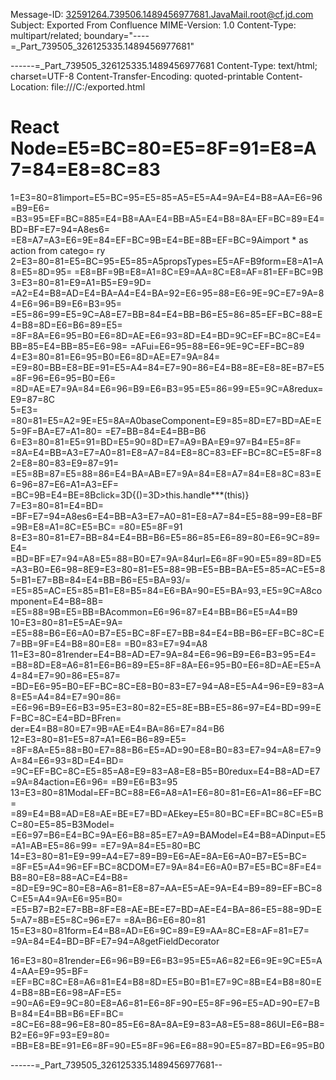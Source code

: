 Message-ID: <32591264.739506.1489456977681.JavaMail.root@cf.jd.com>
Subject: Exported From Confluence
MIME-Version: 1.0
Content-Type: multipart/related; 
	boundary="----=_Part_739505_326125335.1489456977681"

------=_Part_739505_326125335.1489456977681
Content-Type: text/html; charset=UTF-8
Content-Transfer-Encoding: quoted-printable
Content-Location: file:///C:/exported.html

<html xmlns:o=3D'urn:schemas-microsoft-com:office:office'
      xmlns:w=3D'urn:schemas-microsoft-com:office:word'
      xmlns:v=3D'urn:schemas-microsoft-com:vml'
      xmlns=3D'urn:w3-org-ns:HTML'>
<head>
    <meta http-equiv=3D"Content-Type" content=3D"text/html; charset=3Dutf-8=
">
    <title>React Node=E5=BC=80=E5=8F=91=E8=A7=84=E8=8C=83</title>
    <!--[if gte mso 9]>
    <xml>
        <o:OfficeDocumentSettings>
            <o:TargetScreenSize>1024x640</o:TargetScreenSize>
            <o:PixelsPerInch>72</o:PixelsPerInch>
            <o:AllowPNG/>
        </o:OfficeDocumentSettings>
        <w:WordDocument>
            <w:View>Print</w:View>
            <w:Zoom>90</w:Zoom>
            <w:DoNotOptimizeForBrowser/>
        </w:WordDocument>
    </xml>
    <![endif]-->
    <style>
                <!--
        @page Section1 {
            size: 8.5in 11.0in;
            margin: 1.0in;
            mso-header-margin: .5in;
            mso-footer-margin: .5in;
            mso-paper-source: 0;
        }

        td {
            page-break-inside: avoid;
        }

        tr {
            page-break-after: avoid;
        }

        div.Section1 {
            page: Section1;
        }

        /* Confluence print stylesheet. Common to all themes for print medi=
a */
/* Full of !important until we improve batching for print CSS */

@media print {
    #main {
        padding-bottom: 1em !important; /* The default padding of 6em is to=
o much for printouts */
    }

    body {
        font-family: Arial, Helvetica, FreeSans, sans-serif;
        font-size: 10pt;
        line-height: 1.2;
    }

    body, #full-height-container, #main, #page, #content, .has-personal-sid=
ebar #content {
        background: #fff !important;
        color: #000 !important;
        border: 0 !important;
        width: 100% !important;
        height: auto !important;
        min-height: auto !important;
        margin: 0 !important;
        padding: 0 !important;
        display: block !important;
    }

    a, a:link, a:visited, a:focus, a:hover, a:active {
        color: #000;
    }

    #content h1,
    #content h2,
    #content h3,
    #content h4,
    #content h5,
    #content h6 {
        font-family: Arial, Helvetica, FreeSans, sans-serif;
        page-break-after: avoid;
    }

    pre {
        font-family: Monaco, "Courier New", monospace;
    }

    #header,
    .aui-header-inner,
    #navigation,
    #sidebar,
    .sidebar,
    #personal-info-sidebar,
    .ia-fixed-sidebar,
    .page-actions,
    .navmenu,
    .ajs-menu-bar,
    .noprint,
    .inline-control-link,
    .inline-control-link a,
    a.show-labels-editor,
    .global-comment-actions,
    .comment-actions,
    .quick-comment-container,
    #addcomment {
        display: none !important;
    }

    .comment .date::before {
        content: none !important; /* remove middot for print view */
    }

    h1.pagetitle img {
        height: auto;
        width: auto;
    }

    .print-only {
        display: block;
    }

    #footer {
        position: relative !important; /* CONF-17506 Place the footer at en=
d of the content */
        margin: 0;
        padding: 0;
        background: none;
        clear: both;
    }

    #poweredby {
        border-top: none;
        background: none;
    }

    #poweredby li.print-only {
        display: list-item;
        font-style: italic;
    }

    #poweredby li.noprint {
        display: none;
    }

    /* no width controls in print */
    .wiki-content .table-wrap,
    .wiki-content p,
    .panel .codeContent,
    .panel .codeContent pre,
    .image-wrap {
        overflow: visible !important;
    }

    /* TODO - should this work? */
    #children-section,
    #comments-section .comment,
    #comments-section .comment .comment-body,
    #comments-section .comment .comment-content,
    #comments-section .comment p {
        page-break-inside: avoid;
    }

    #page-children a {
        text-decoration: none;
    }

    /**
     hide twixies

     the specificity here is a hack because print styles
     are getting loaded before the base styles. */
    #comments-section.pageSection .section-header,
    #comments-section.pageSection .section-title,
    #children-section.pageSection .section-header,
    #children-section.pageSection .section-title,
    .children-show-hide {
        padding-left: 0;
        margin-left: 0;
    }

    .children-show-hide.icon {
        display: none;
    }

    /* personal sidebar */
    .has-personal-sidebar #content {
        margin-right: 0px;
    }

    .has-personal-sidebar #content .pageSection {
        margin-right: 0px;
    }
}
-->
    </style>
</head>
<body>
    <h1>React Node=E5=BC=80=E5=8F=91=E8=A7=84=E8=8C=83</h1>
    <div class=3D"Section1">
        <p>1=E3=80=81import=E5=BC=95=E5=85=A5=E5=A4=9A=E4=B8=AA=E6=96=B9=E6=
=B3=95=EF=BC=885=E4=B8=AA=E4=BB=A5=E4=B8=8A=EF=BC=89=E4=BD=BF=E7=94=A8es6=
=E8=A7=A3=E6=9E=84=EF=BC=9B=E4=BE=8B=EF=BC=9Aimport * as action from catego=
ry<br>2=E3=80=81=E5=BC=95=E5=85=A5propsTypes=E5=AF=B9form=E8=A1=A8=E5=8D=95=
=E8=BF=9B=E8=A1=8C=E9=AA=8C=E8=AF=81=EF=BC=9B<br>3=E3=80=81=E9=A1=B5=E9=9D=
=A2=E4=B8=AD=E4=BA=A4=E4=BA=92=E6=95=88=E6=9E=9C=E7=9A=84=E6=96=B9=E6=B3=95=
=E5=86=99=E5=9C=A8=E7=BB=84=E4=BB=B6=E5=86=85=EF=BC=88=E4=B8=8D=E6=B6=89=E5=
=8F=8A=E6=95=B0=E6=8D=AE=E6=93=8D=E4=BD=9C=EF=BC=8C=E4=BB=85=E4=BB=85=E6=98=
=AFui=E6=95=88=E6=9E=9C=EF=BC=89<br>4=E3=80=81=E6=95=B0=E6=8D=AE=E7=9A=84=
=E9=80=BB=E8=BE=91=E5=A4=84=E7=90=86=E4=B8=8E=E8=8E=B7=E5=8F=96=E6=95=B0=E6=
=8D=AE=E7=9A=84=E6=96=B9=E6=B3=95=E5=86=99=E5=9C=A8redux=E9=87=8C<br>5=E3=
=80=81=E5=A2=9E=E5=8A=A0baseComponent=E9=85=8D=E7=BD=AE=E5=9F=BA=E7=A1=80=
=E7=BB=84=E4=BB=B6<br>6=E3=80=81=E5=91=BD=E5=90=8D=E7=A9=BA=E9=97=B4=E5=8F=
=8A=E4=BB=A3=E7=A0=81=E8=A7=84=E8=8C=83=EF=BC=8C=E5=8F=82=E8=80=83=E9=87=91=
=E5=8B=87=E5=88=86=E4=BA=AB=E7=9A=84=E8=A7=84=E8=8C=83=E6=96=87=E6=A1=A3=EF=
=BC=9B=E4=BE=8Bclick=3D{()=3D&gt;this.handle***(this)}<br>7=E3=80=81=E4=BD=
=BF=E7=94=A8es6=E4=BB=A3=E7=A0=81=E8=A7=84=E5=88=99=E8=BF=9B=E8=A1=8C=E5=BC=
=80=E5=8F=91<br>8=E3=80=81=E7=BB=84=E4=BB=B6=E5=86=85=E6=89=80=E6=9C=89=E4=
=BD=BF=E7=94=A8=E5=88=B0=E7=9A=84url=E6=8F=90=E5=89=8D=E5=A3=B0=E6=98=8E<br=
>9=E3=80=81=E5=88=9B=E5=BB=BA=E5=85=AC=E5=85=B1=E7=BB=84=E4=BB=B6=E5=BA=93/=
=E5=85=AC=E5=85=B1=E8=B5=84=E6=BA=90=E5=BA=93,=E5=9C=A8component=E4=B8=8B=
=E5=88=9B=E5=BB=BAcommon=E6=96=87=E4=BB=B6=E5=A4=B9<br>10=E3=80=81=E5=AE=9A=
=E5=88=B6=E6=A0=B7=E5=BC=8F=E7=BB=84=E4=BB=B6=EF=BC=8C=E7=BB=9F=E4=B8=80=E8=
=B0=83=E7=94=A8<br>11=E3=80=81render=E4=B8=AD=E7=9A=84=E6=96=B9=E6=B3=95=E4=
=B8=8D=E8=A6=81=E6=B6=89=E5=8F=8A=E6=95=B0=E6=8D=AE=E5=A4=84=E7=90=86=E5=87=
=BD=E6=95=B0=EF=BC=8C=E8=B0=83=E7=94=A8=E5=A4=96=E9=83=A8=E5=A4=84=E7=90=86=
=E6=96=B9=E6=B3=95=E3=80=82=E5=8E=BB=E5=86=97=E4=BD=99=EF=BC=8C=E4=BD=BFren=
der=E4=B8=80=E7=9B=AE=E4=BA=86=E7=84=B6<br>12=E3=80=81=E5=87=A1=E6=B6=89=E5=
=8F=8A=E5=88=B0=E7=88=B6=E5=AD=90=E8=B0=83=E7=94=A8=E7=9A=84=E6=93=8D=E4=BD=
=9C=EF=BC=8C=E5=85=A8=E9=83=A8=E8=B5=B0redux=E4=B8=AD=E7=9A=84action=E6=96=
=B9=E6=B3=95<br>13=E3=80=81Modal=EF=BC=88=E6=A8=A1=E6=80=81=E6=A1=86=EF=BC=
=89=E4=B8=AD=E8=AE=BE=E7=BD=AEkey=E5=80=BC=EF=BC=8C=E5=BC=80=E5=85=B3Model=
=E6=97=B6=E4=BC=9A=E6=B8=85=E7=A9=BAModel=E4=B8=ADinput=E5=A1=AB=E5=86=99=
=E7=9A=84=E5=80=BC<br>14=E3=80=81=E9=99=A4=E7=89=B9=E6=AE=8A=E6=A0=B7=E5=BC=
=8F=E5=A4=96=EF=BC=8CDOM=E7=9A=84=E6=A0=B7=E5=BC=8F=E4=B8=80=E8=88=AC=E4=B8=
=8D=E9=9C=80=E8=A6=81=E8=87=AA=E5=AE=9A=E4=B9=89=EF=BC=8C=E5=A4=9A=E6=95=B0=
=E5=B7=B2=E7=BB=8F=E8=AE=BE=E7=BD=AE=E4=BA=86=E5=88=9D=E5=A7=8B=E5=8C=96=E7=
=8A=B6=E6=80=81<br>15=E3=80=81form=E4=B8=AD=E6=9C=89=E9=AA=8C=E8=AF=81=E7=
=9A=84=E4=BD=BF=E7=94=A8getFieldDecorator</p>
<p>16=E3=80=81render=E6=96=B9=E6=B3=95=E5=A6=82=E6=9E=9C=E5=A4=AA=E9=95=BF=
=EF=BC=8C=E8=A6=81=E4=B8=8D=E5=B0=B1=E7=9C=8B=E4=B8=80=E4=B8=8B=E6=98=AF=E5=
=90=A6=E9=9C=80=E8=A6=81=E6=8F=90=E5=8F=96=E5=AD=90=E7=BB=84=E4=BB=B6=EF=BC=
=8C=E6=88=96=E8=80=85=E6=8A=8A=E9=83=A8=E5=88=86UI=E6=B8=B2=E6=9F=93=E9=80=
=BB=E8=BE=91=E6=8F=90=E5=8F=96=E6=88=90=E5=87=BD=E6=95=B0</p>
    </div>
</body>
</html>
------=_Part_739505_326125335.1489456977681--
